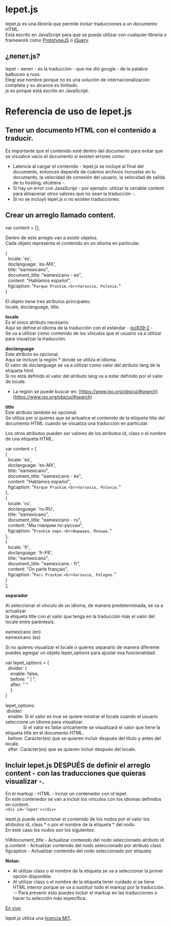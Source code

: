 lepet.js
========

lepet.js es una librería que permite incluir traducciones a un documento HTML.  
Está escrito en JavaScript para que se pueda utilizar con cualquier librería o framework como 
[PrototypeJS](http://prototypejs.org/) o [jQuery](http://www.jquery.com).

¿лепет.js?
-----------
lepet - лепет - es la traducción - que me dió google - de la palabra balbuceo a ruso.   
Elegí ese nombre porque no es una solución de internacionalización completa y su alcance es limitado.   
js es porque está escrito en JavaScript.

Referencia de uso de lepet.js   
=============================
   
Tener un documento HTML con el contenido a traducir.
----------------------------------------------------   
   
Es importante que el contenido esté dentro del documento para evitar que se visualice vacío el documento si existen errores como:   
- Latencia al cargar el contenido - lepet.js se incluye al final del documento, entonces depende de cuántos archivos incrustes en tu documento, la velocidad de conexión del usuario, la velocidad de salida de tu hosting, etcétera -.   
- Si hay un error con JavaScript - por ejemplo: utilizar la variable content para almacenar otros valores que no sean la traducción -.   
- Si no se incluyó lepet.js o no existen traducciones.   
   
Crear un arreglo llamado content.   
---------------------------------

var content = [];   

Dentro de este arreglo van a existir objetos.    
Cada objeto representa el contenido en un idioma en particular.   

{   
&nbsp;&nbsp;locale: 'es',   
&nbsp;&nbsp;doclanguage: 'es-MX',   
&nbsp;&nbsp;title: "eamexicano",   
&nbsp;&nbsp;document_title: "eamexicano - es",   
&nbsp;&nbsp;content: "Hablamos español",   
&nbsp;&nbsp;figcaption: "`Parque Praskim.<br>Varsovia, Polonia.`"   
}   
   
El objeto tiene tres atributos principales:   
locale, doclanguage, title.   
   
**locale**   
Es el único atributo necesario.   
Aquí se define el idioma de la traducción con el estándar - [iso939-2](http://www.loc.gov/standards/iso639-2/php/code_list.php) -   
Se va a utilizar como contenido de los vínculos que el usuario va a utilizar para visualizar la traducción.   
   
**doclanguage**   
Este atributo es opcional.   
Aquí se incluye la región * donde se utiliza el idioma.   
El valor de doclanguage se va a utilizar como valor del atributo lang de la etiqueta html.   
Si no está definido el valor del atributo lang va a estar definido por el valor de locale.   
* La región se puede buscar en: [https://www.iso.org/obp/ui/#search](https://www.iso.org/obp/ui/#search)   
   
**title**   
Este atributo también es opcional.   
Se utiliza por si quieres que se actualice el contenido de la etiqueta title del documento HTML cuando se visualiza una traducción en particular.   
   
Los otros atributos pueden ser valores de los atributos id, class o el nombre de una etiqueta HTML.   

var content = [   
  {   
&nbsp;&nbsp;locale: 'es',   
&nbsp;&nbsp;doclanguage: 'es-MX',   
&nbsp;&nbsp;title: "eamexicano",   
&nbsp;&nbsp;document_title: "eamexicano - es",   
&nbsp;&nbsp;content: "Hablamos español",   
&nbsp;&nbsp;figcaption: "`Parque Praskim.<br>Varsovia, Polonia.`"   
   },   
  {   
&nbsp;&nbsp;locale: 'ru',   
&nbsp;&nbsp;doclanguage: 'ru-RU',   
&nbsp;&nbsp;title: "eamexicano",   
&nbsp;&nbsp;document_title: "eamexicano - ru",   
&nbsp;&nbsp;content: "Мы говорим по-русски",   
&nbsp;&nbsp;figcaption: "`Praskim парк.<br>Варшава, Польша.`"   
  },   
  {   
&nbsp;&nbsp;locale: 'fr',   
&nbsp;&nbsp;doclanguage: 'fr-FR',   
&nbsp;&nbsp;title: "eamexicano",   
&nbsp;&nbsp;document_title: "eamexicano - fr",   
&nbsp;&nbsp;content: "On parle français",   
&nbsp;&nbsp;figcaption: "`Parc Praskim.<br>Varsovie, Pologne.`"   
  }   
];   

**separador**   

Al seleccionar el vínculo de un idioma, de manera predeterminada, se va a actualizar   
la etiqueta title con el valor que tenga en la traducción más el valor del locale entre paréntesis.  

eamexicano (en)   
eamexicano (es)   

Si no quieres visualizar el locale o quieres separarlo de manera diferente puedes agregar un objeto lepet_options para ajustar esa funcionalidad. 

var lepet_options = {   
&nbsp;&nbsp;divider: {   
&nbsp;&nbsp;&nbsp;&nbsp;enable: false,   
&nbsp;&nbsp;&nbsp;&nbsp;before: " | ",   
&nbsp;&nbsp;&nbsp;&nbsp;after: " "   
&nbsp;&nbsp;&nbsp;&nbsp;}   
}   
   
lepet_options:   
&nbsp;divider:   
&nbsp;&nbsp;enable: Si el valor es true se quiere mostrar el locale cuando el usuario seleccione un idioma para visualizar.    
&nbsp;&nbsp;&nbsp;&nbsp;&nbsp;&nbsp;&nbsp;&nbsp;&nbsp;&nbsp;&nbsp;&nbsp;&nbsp;&nbsp;Si el valor es false únicamente se visualizará el valor que tiene la etiqueta title en el documento HTML.   
&nbsp;&nbsp;before: Carácter(es) que se quieren incluir después del título y antes del locale.   
&nbsp;&nbsp;after: Carácter(es) que se quieren incluir después del locale.   
   
Incluir lepet.js **DESPUÉS** de definir el arreglo content - con las traducciones que quieras visualizar -.   
-------------------------------------------------------------------------------------------------------

En el markup - HTML - incluir un contenedor con id lepet.   
En este contenedor se van a incluir los vínculos con los idiomas definidos en content.   
`<div id='lepet'></div>`   

lepet.js puede seleccionar el contenido de los nodos por el valor los atributos id, class * o por el nombre de la etiqueta * del nodo.   
En este caso los nodos son los siguientes:   

h1#document_title - Actualizar contenido del nodo seleccionado atributo id   
p.content - Actualizar contenido del nodo seleccionado por atributo class   
figcaption - Actualizar contenido del nodo seleccionado por etiqueta   

**Notas:**

- Al utilizar class o el nombre de la etiqueta se va a seleccionar la primer opción disponible.   
- Al utilizar class o el nombre de la etiqueta tener cuidado si se tiene HTML interior porque se va a sustituir todo el markup por la traducción.   
-- Para prevenir esto puedes incluir el markup en las traducciones o hacer tu selección más específica.   

[En vivo](http://www.eamexicano.com/lepet.html)


lepet.js utiliza una [licencia MIT](http://www.opensource.org/licenses/MIT).